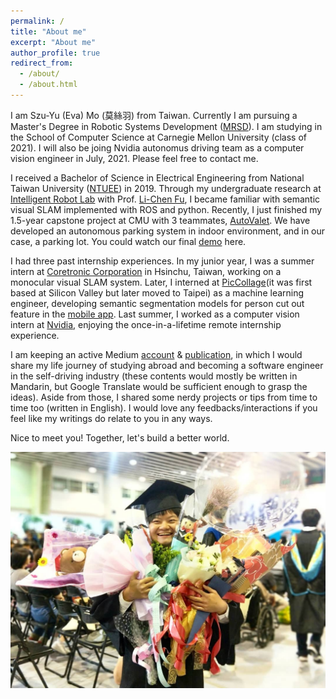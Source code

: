 ```yaml
---
permalink: /
title: "About me"
excerpt: "About me"
author_profile: true
redirect_from: 
  - /about/
  - /about.html
---
```

I am Szu-Yu (Eva) Mo (莫絲羽) from Taiwan. Currently I am pursuing a Master's Degree in Robotic Systems Development ([MRSD](https://mrsd.ri.cmu.edu/)). I am studying in the School of Computer Science at Carnegie Mellon University (class of 2021). I will also be joing Nvidia autonomus driving team as a computer vision engineer in July, 2021. Please feel free to contact me. 

I received a Bachelor of Science in Electrical Engineering from National Taiwan University ([NTUEE](https://web.ee.ntu.edu.tw/)) in 2019. Through my undergraduate research at [Intelligent Robot Lab](https://robotlab.csie.ntu.edu.tw/) with Prof. [Li-Chen Fu](http://www.ee.ntu.edu.tw/bio?id=23), I became familiar with semantic visual SLAM implemented with ROS and python. Recently, I just finished my 1.5-year capstone project at CMU with 3 teammates, [AutoValet](https://mrsdprojects.ri.cmu.edu/2020teami/). We have developed an autonomous parking system in indoor environment, and in our case, a parking lot. You could watch our final [demo](https://www.youtube.com/watch?v=bb5E7sUFKGY&list=LL&index=12) here.

I had three past internship experiences. In my junior year, I was a summer intern at [Coretronic Corporation](https://www.coretronic.com) in Hsinchu, Taiwan, working on a monocular visual SLAM system. Later, I interned at [PicCollage](https://piccollage.com/)(it was first based at Silicon Valley but later moved to Taipei) as a machine learning engineer, developing semantic segmentation models for person cut out feature in the [mobile app](https://apps.apple.com/us/app/piccollage-fun-layout-editor/id448639966). Last summer, I worked as a computer vision intern at [Nvidia](https://www.nvidia.com/en-us/), enjoying the once-in-a-lifetime remote internship experience.

I am keeping an active Medium [account](https://medium.com/@evamo0508) & [publication](https://medium.com/momo%E7%9A%84%E6%A9%9F%E5%99%A8%E4%BA%BA%E7%95%99%E5%AD%B8%E5%A4%A2), in which I would share my life journey of studying abroad and becoming a software engineer in the self-driving industry (these contents would mostly be written in Mandarin, but Google Translate would be sufficient enough to grasp the ideas). Aside from those, I shared some nerdy projects or tips from time to time too (written in English). I would love any feedbacks/interactions if you feel like my writings do relate to you in any ways. 

Nice to meet you! Together, let's build a better world.

![Graduation](/images/graduation.jpg "Graduation")



